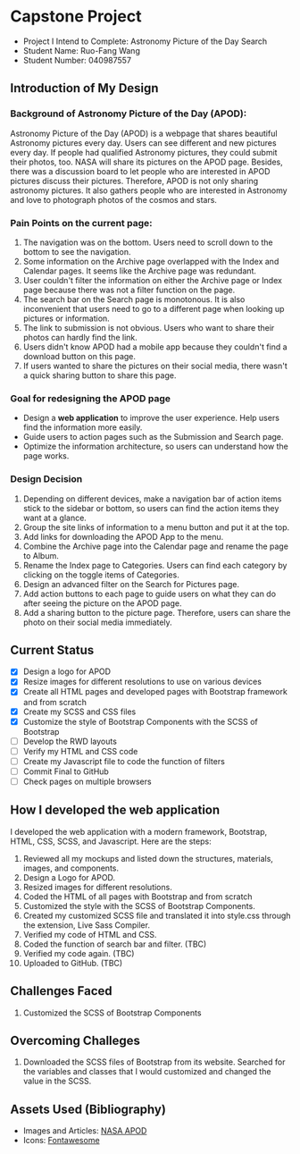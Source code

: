# Capstone Project

- Project I Intend to Complete: Astronomy Picture of the Day Search
- Student Name: Ruo-Fang Wang
- Student Number: 040987557

## Introduction of My Design

### Background of Astronomy Picture of the Day (APOD):
Astronomy Picture of the Day (APOD) is a webpage that shares beautiful Astronomy pictures every day. Users can see different and new pictures every day. If people had qualified Astronomy pictures, they could submit their photos, too. NASA will share its pictures on the APOD page. Besides, there was a discussion board to let people who are interested in APOD pictures discuss their pictures. Therefore, APOD is not only sharing astronomy pictures. It also gathers people who are interested in Astronomy and love to photograph photos of the cosmos and stars.

### Pain Points on the current page:
1. The navigation was on the bottom. Users need to scroll down to the bottom to see the navigation.
2. Some information on the Archive page overlapped with the Index and Calendar pages. It seems like the Archive page was redundant.
3. User couldn't filter the information on either the Archive page or Index page because there was not a filter function on the page.
4. The search bar on the Search page is monotonous. It is also inconvenient that users need to go to a different page when looking up pictures or information.
5. The link to submission is not obvious. Users who want to share their photos can hardly find the link.
6. Users didn't know APOD had a mobile app because they couldn't find a download button on this page.
7. If users wanted to share the pictures on their social media, there wasn't a quick sharing button to share this page. 

### Goal for redesigning the APOD page
* Design a **web application** to improve the user experience. Help users find the information more easily.
* Guide users to action pages such as the Submission and Search page.
* Optimize the information architecture, so users can understand how the page works.

### Design Decision
1. Depending on different devices, make a navigation bar of action items stick to the sidebar or bottom, so users can find the action items they want at a glance.
2. Group the site links of information to a menu button and put it at the top.
3. Add links for downloading the APOD App to the menu.
4. Combine the Archive page into the Calendar page and rename the page to Album.
5. Rename the Index page to Categories. Users can find each category by clicking on the toggle items of Categories.
6. Design an advanced filter on the Search for Pictures page. 
7. Add action buttons to each page to guide users on what they can do after seeing the picture on the APOD page.
8. Add a sharing button to the picture page. Therefore, users can share the photo on their social media immediately.

## Current Status
- [X] Design a logo for APOD
- [X] Resize images for different resolutions to use on various devices
- [X] Create all HTML pages and developed pages with Bootstrap framework and from scratch
- [X] Create my SCSS and CSS files
- [X] Customize the style of Bootstrap Components with the SCSS of Bootstrap
- [ ] Develop the RWD layouts
- [ ] Verify my HTML and CSS code
- [ ] Create my Javascript file to code the function of filters
- [ ] Commit Final to GitHub
- [ ] Check pages on multiple browsers

## How I developed the web application
I developed the web application with a modern framework, Bootstrap, HTML, CSS, SCSS, and Javascript. Here are the steps:

1. Reviewed all my mockups and listed down the structures, materials, images, and components.
2. Design a Logo for APOD.
3. Resized images for different resolutions.
4. Coded the HTML of all pages with Bootstrap and from scratch
5. Customized the style with the SCSS of Bootstrap Components.
6. Created my customized SCSS file and translated it into style.css through the extension, Live Sass Compiler.
7. Verified my code of HTML and CSS.
8. Coded the function of search bar and filter. (TBC)
9. Verified my code again. (TBC)
10. Uploaded to GitHub. (TBC)

## Challenges Faced
1. Customized the SCSS of Bootstrap Components

## Overcoming Challeges
1. Downloaded the SCSS files of Bootstrap from its website. Searched for the variables and classes that I would customized and changed the value in the SCSS.

## Assets Used (Bibliography)
- Images and Articles: <a href="https://apod.nasa.gov/apod/astropix.html">NASA APOD</a>
- Icons: <a href="https://fontawesome.com/">Fontawesome</a>